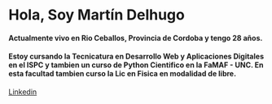 # Hola, Soy Martín Delhugo

#### Actualmente vivo en Rio Ceballos, Provincia de Cordoba y tengo 28 años.
#### Estoy cursando la Tecnicatura en Desarrollo Web y Aplicaciones Digitales en el ISPC y tambien un curso de Python Cientifico en la FaMAF - UNC. En esta facultad tambien curso la Lic en Fisica en modalidad de libre.

[Linkedin](https://www.linkedin.com/in/mart%C3%ADn-nicol%C3%A1s-delhugo/) 


